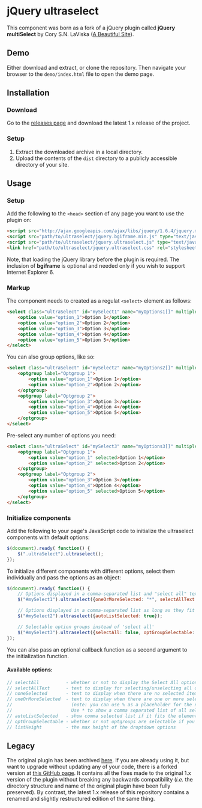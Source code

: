 # jQuery ultraselect

This component was born as a fork of a jQuery plugin called **jQuery multiSelect** by Cory S.N. LaViska ([A Beautiful Site](http://abeautifulsite.net/)).

## Demo

Either download and extract, or clone the repository. Then navigate your browser to the `demo/index.html` file to open the demo page.


## Installation

### Download

Go to the [releases page](https://github.com/ultraleettech/ultraselect/releases) and download the latest 1.x release of the project.

### Setup

1. Extract the downloaded archive in a local directory.
2. Upload the contents of the `dist` directory to a publicly accessible directory of your site.


## Usage

### Setup

Add the following to the `<head>` section of any page you want to use the plugin on:

```html
<script src="http://ajax.googleapis.com/ajax/libs/jquery/1.6.4/jquery.min.js" type="text/javascript"></script>
<script src="path/to/ultraselect/jquery.bgiframe.min.js" type="text/javascript"></script>
<script src="path/to/ultraselect/jquery.ultraselect.js" type="text/javascript"></script>
<link href="path/to/ultraselect/jquery.ultraselect.css" rel="stylesheet" type="text/css" />
```

Note, that loading the jQuery library before the plugin is required. The inclusion of **bgiframe** is optional and needed only if you wish to support Internet Explorer 6.

### Markup

The component needs to created as a regulat `<select>` element as follows:

```html
<select class="ultraSelect" id="mySelect1" name="myOptions1[]" multiple="multiple" size="5">
    <option value="option_1">Option 1</option>
    <option value="option_2">Option 2</option>
    <option value="option_3">Option 3</option>
    <option value="option_4">Option 4</option>
    <option value="option_5">Option 5</option>
</select>
```

You can also group options, like so:

```html
<select class="ultraSelect" id="mySelect2" name="myOptions2[]" multiple="multiple" size="5">
    <optgroup label="Optgroup 1">
        <option value="option_1">Option 1</option>
        <option value="option_2">Option 2</option>
    </optgroup>
    <optgroup label="Optgroup 2">
        <option value="option_3">Option 3</option>
        <option value="option_4">Option 4</option>
        <option value="option_5">Option 5</option>
    </optgroup>
</select>
```

Pre-select any number of options you need:

```html
<select class="ultraSelect" id="mySelect3" name="myOptions3[]" multiple="multiple" size="5">
    <optgroup label="Optgroup 1">
        <option value="option_1" selected>Option 1</option>
        <option value="option_2" selected>Option 2</option>
    </optgroup>
    <optgroup label="Optgroup 2">
        <option value="option_3">Option 3</option>
        <option value="option_4">Option 4</option>
        <option value="option_5" selected>Option 5</option>
    </optgroup>
</select>
```

### Initialize components

Add the following to your page's JavaScript code to initialize the ultraselect components with default options:

```javascript
$(document).ready( function() {
    $(".ultraSelect").ultraselect();
});
```

To initialize different components with different options, select them individually and pass the options as an object:

```javascript
$(document).ready( function() {
    // Options displayed in a comma-separated list and "select all" text changed
    $("#mySelect1").ultraselect({oneOrMoreSelected: "*", selectAllText: "Pick &lsquo;em all!"});

    // Options displayed in a comma-separated list as long as they fit
    $("#mySelect2").ultraselect({autoListSelected: true});

    // Selectable option groups instead of 'select all'
    $("#mySelect3").ultraselect({selectAll: false, optGroupSelectable: true});
});
```

You can also pass an optional callback function as a second argument to the initialization function.

#### Available options:

```javascript
// selectAll          - whether or not to display the Select All option; true/false, default = true
// selectAllText      - text to display for selecting/unselecting all options simultaneously
// noneSelected       - text to display when there are no selected items in the list
// oneOrMoreSelected  - text to display when there are one or more selected items in the list
//                      (note: you can use % as a placeholder for the number of items selected).
//                      Use * to show a comma separated list of all selected; default = "% selected"
// autoListSelected   - show comma selected list if it fits the element, oneOrMoreSelected value otherwise
// optGroupSelectable - whether or not optgroups are selectable if you use them; true/false, default = false
// listHeight         - the max height of the droptdown options
```


## Legacy

The original plugin has been archived [here](http://labs.abeautifulsite.net/archived/jquery-multiSelect/). If you are already using it, but want to upgrade without updating any of your code, there is a forked version at [this GitHub page](https://github.com/ultraleettech/jquery-multiselect). It contains all the fixes made to the original 1.x version of the plugin without breaking any backwards compatibility (_i.e._ the directory structure and name of the original plugin have been fully preserved). By contrast, the latest 1.x release of this repository contains a renamed and slightly restructured edition of the same thing.

